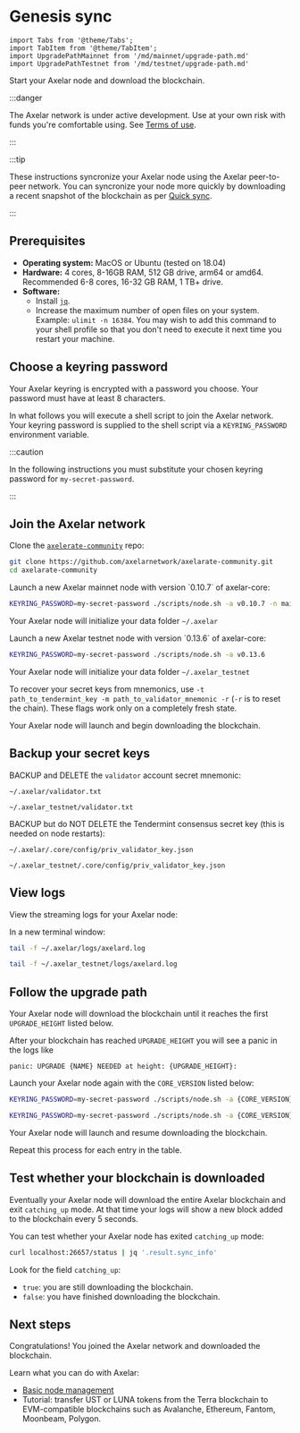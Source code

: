 # Genesis sync

```mdx-code-block
import Tabs from '@theme/Tabs';
import TabItem from '@theme/TabItem';
import UpgradePathMainnet from '/md/mainnet/upgrade-path.md'
import UpgradePathTestnet from '/md/testnet/upgrade-path.md'
```

Start your Axelar node and download the blockchain.

:::danger

The Axelar network is under active development. Use at your own risk with funds you're comfortable using. See [Terms of use](/terms-of-use).

:::

:::tip

These instructions syncronize your Axelar node using the Axelar peer-to-peer network. You can syncronize your node more quickly by downloading a recent snapshot of the blockchain as per [Quick sync](join).

:::

## Prerequisites

- **Operating system:** MacOS or Ubuntu (tested on 18.04)
- **Hardware:** 4 cores, 8-16GB RAM, 512 GB drive, arm64 or amd64. Recommended 6-8 cores, 16-32 GB RAM, 1 TB+ drive.
- **Software:**
  - Install [`jq`](https://stedolan.github.io/jq/download/).
  - Increase the maximum number of open files on your system. Example: `ulimit -n 16384`. You may wish to add this command to your shell profile so that you don't need to execute it next time you restart your machine.

## Choose a keyring password

Your Axelar keyring is encrypted with a password you choose. Your password must have at least 8 characters.

In what follows you will execute a shell script to join the Axelar network. Your keyring password is supplied to the shell script via a `KEYRING_PASSWORD` environment variable.

:::caution

In the following instructions you must substitute your chosen keyring password for `my-secret-password`.

:::

## Join the Axelar network

Clone the [`axelerate-community`](https://github.com/axelarnetwork/axelarate-community) repo:

```bash
git clone https://github.com/axelarnetwork/axelarate-community.git
cd axelarate-community
```

<Tabs groupId="network">
<TabItem value="mainnet" label="Mainnet" default>
Launch a new Axelar mainnet node with version `0.10.7` of axelar-core:

```bash
KEYRING_PASSWORD=my-secret-password ./scripts/node.sh -a v0.10.7 -n mainnet
```

Your Axelar node will initialize your data folder `~/.axelar`
</TabItem>

<TabItem value="testnet" label="Testnet">
Launch a new Axelar testnet node with version `0.13.6` of axelar-core:

```bash
KEYRING_PASSWORD=my-secret-password ./scripts/node.sh -a v0.13.6
```

Your Axelar node will initialize your data folder `~/.axelar_testnet`
</TabItem>
</Tabs>

To recover your secret keys from mnemonics, use `-t path_to_tendermint_key -m path_to_validator_mnemonic -r` (`-r` is to reset the chain). These flags work only on a completely fresh state.

Your Axelar node will launch and begin downloading the blockchain.

## Backup your secret keys

BACKUP and DELETE the `validator` account secret mnemonic:

<Tabs groupId="network" className='hidden'>
<TabItem value="mainnet" label="Mainnet" default>

```
~/.axelar/validator.txt
```

</TabItem>

<TabItem value="testnet" label="Testnet">

```
~/.axelar_testnet/validator.txt
```

</TabItem>
</Tabs>

BACKUP but do NOT DELETE the Tendermint consensus secret key (this is needed on node restarts):

<Tabs groupId="network" className='hidden'>
<TabItem value="mainnet" label="Mainnet" default>

```
~/.axelar/.core/config/priv_validator_key.json
```

</TabItem>

<TabItem value="testnet" label="Testnet">

```
~/.axelar_testnet/.core/config/priv_validator_key.json
```

</TabItem>
</Tabs>

## View logs

View the streaming logs for your Axelar node:

In a new terminal window:

<Tabs groupId="network" className='hidden'>
<TabItem value="mainnet" label="Mainnet" default>

```bash
tail -f ~/.axelar/logs/axelard.log
```

</TabItem>

<TabItem value="testnet" label="Testnet">

```bash
tail -f ~/.axelar_testnet/logs/axelard.log
```

</TabItem>
</Tabs>

## Follow the upgrade path

Your Axelar node will download the blockchain until it reaches the first `UPGRADE_HEIGHT` listed below.

<Tabs groupId="network">
<TabItem value="mainnet" label="Mainnet" default>

<UpgradePathMainnet />

</TabItem>

<TabItem value="testnet" label="Testnet">

<UpgradePathTestnet />

</TabItem>
</Tabs>

After your blockchain has reached `UPGRADE_HEIGHT` you will see a panic in the logs like

```
panic: UPGRADE {NAME} NEEDED at height: {UPGRADE_HEIGHT}:
```

Launch your Axelar node again with the `CORE_VERSION` listed below:

<Tabs groupId="network" className='hidden'>
<TabItem value="mainnet" label="Mainnet" default>

```bash
KEYRING_PASSWORD=my-secret-password ./scripts/node.sh -a {CORE_VERSION} -n mainnet
```

</TabItem>

<TabItem value="testnet" label="Testnet">

```bash
KEYRING_PASSWORD=my-secret-password ./scripts/node.sh -a {CORE_VERSION} -n testnet
```

</TabItem>
</Tabs>

Your Axelar node will launch and resume downloading the blockchain.

Repeat this process for each entry in the table.

## Test whether your blockchain is downloaded

Eventually your Axelar node will download the entire Axelar blockchain and exit `catching_up` mode. At that time your logs will show a new block added to the blockchain every 5 seconds.

You can test whether your Axelar node has exited `catching_up` mode:

```bash
curl localhost:26657/status | jq '.result.sync_info'
```

Look for the field `catching_up`:

- `true`: you are still downloading the blockchain.
- `false`: you have finished downloading the blockchain.

## Next steps

Congratulations! You joined the Axelar network and downloaded the blockchain.

Learn what you can do with Axelar:

- [Basic node management](basic)
- Tutorial: transfer UST or LUNA tokens from the Terra blockchain to EVM-compatible blockchains such as Avalanche, Ethereum, Fantom, Moonbeam, Polygon.
